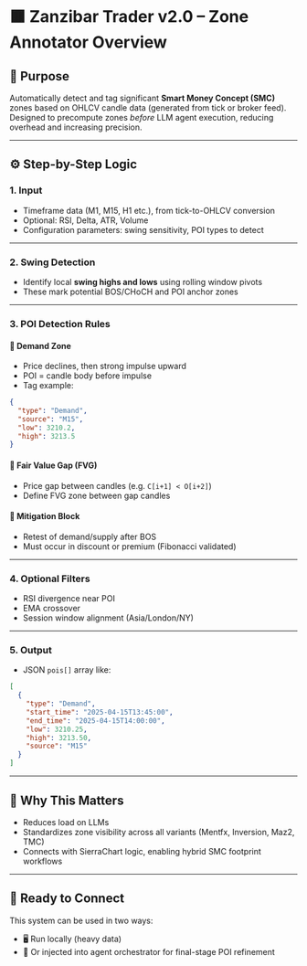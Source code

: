 
# 🟫 Zanzibar Trader v2.0 – Zone Annotator Overview

## 🎯 Purpose
Automatically detect and tag significant **Smart Money Concept (SMC)** zones based on OHLCV candle data (generated from tick or broker feed). Designed to precompute zones *before* LLM agent execution, reducing overhead and increasing precision.

---

## ⚙️ Step-by-Step Logic

### 1. **Input**
- Timeframe data (M1, M15, H1 etc.), from tick-to-OHLCV conversion
- Optional: RSI, Delta, ATR, Volume
- Configuration parameters: swing sensitivity, POI types to detect

---

### 2. **Swing Detection**
- Identify local **swing highs and lows** using rolling window pivots
- These mark potential BOS/CHoCH and POI anchor zones

---

### 3. **POI Detection Rules**

#### 🔹 Demand Zone
- Price declines, then strong impulse upward
- POI = candle body before impulse
- Tag example:
```json
{
  "type": "Demand",
  "source": "M15",
  "low": 3210.2,
  "high": 3213.5
}
```

#### 🔹 Fair Value Gap (FVG)
- Price gap between candles (e.g. `C[i+1] < O[i+2]`)
- Define FVG zone between gap candles

#### 🔹 Mitigation Block
- Retest of demand/supply after BOS
- Must occur in discount or premium (Fibonacci validated)

---

### 4. **Optional Filters**
- RSI divergence near POI
- EMA crossover
- Session window alignment (Asia/London/NY)

---

### 5. **Output**
- JSON `pois[]` array like:
```json
[
  {
    "type": "Demand",
    "start_time": "2025-04-15T13:45:00",
    "end_time": "2025-04-15T14:00:00",
    "low": 3210.25,
    "high": 3213.50,
    "source": "M15"
  }
]
```

---

## 🧠 Why This Matters
- Reduces load on LLMs
- Standardizes zone visibility across all variants (Mentfx, Inversion, Maz2, TMC)
- Connects with SierraChart logic, enabling hybrid SMC footprint workflows

---

## 🔁 Ready to Connect
This system can be used in two ways:
- 🖥️ Run locally (heavy data)
- 🧠 Or injected into agent orchestrator for final-stage POI refinement

